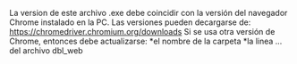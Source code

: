 La version de este archivo .exe debe coincidir con la versión del navegador Chrome instalado en la PC. Las versiones pueden decargarse de: https://chromedriver.chromium.org/downloads
Si se usa otra versión de Chrome, entonces debe actualizarse:
*el nombre de la carpeta
*la linea ... del archivo dbl_web